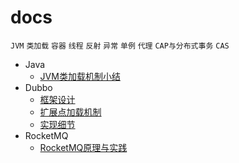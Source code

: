 # docs
`JVM` `类加载` `容器` `线程` `反射` `异常` `单例` `代理` `CAP与分布式事务` `CAS`

- Java
  - [JVM类加载机制小结](java/JVM类加载机制小结.md)
- Dubbo
  - [框架设计](dubbo/design.md)
  - [扩展点加载机制](dubbo/SPI.md)
  - [实现细节](dubbo/implementation.md)
- RocketMQ
  - [RocketMQ原理与实践](rocketmq/RocketMQ.md)
